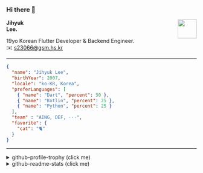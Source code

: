 ### Hi there 👋
<img src="https://github.githubassets.com/images/mona-loading-default.gif" width="50px" align="right">
</a>

**Jihyuk\
Lee.**

19yo Korean Flutter Developer & Backend Engineer.\
✉️ <s23066@gsm.hs.kr>

---

```json
{
  "name": "Jihyuk Lee",
  "birthYear": 2007,
  "locale": "ko-KR, Korea",
  "preferLanguages": [
    { "name": "Dart", "percent": 50 },
    { "name": "Kotlin", "percent": 25 },
    { "name": "Python", "percent": 25 }
  ],
  "team" : "AING, DEF, ···",
  "favorite": {
    "cat": "🐈"
  }
}
```
---
<details>
  <summary>github-profile-trophy (click me)</summary>
  
![](https://github-profile-trophy.vercel.app/?username=withJihyuk&row=1&column=8&theme=nord)
  
</details>
<details>
  <summary>github-readme-stats (click me)</summary>
  
<!--START_SECTION:waka-->
![Code Time](http://img.shields.io/badge/Code%20Time-792%20hrs%2014%20mins-blue)

![Lines of code](https://img.shields.io/badge/%EC%A0%80%EB%8A%94%20%EC%97%AC%ED%83%9C%EA%B9%8C%EC%A7%80%20-763.2%20thousand%20%EC%A4%84%EC%9D%98%20%EC%BD%94%EB%93%9C%EB%A5%BC%20%EC%9E%91%EC%84%B1%ED%96%88%EC%96%B4%EC%9A%94.-blue)

**저는 아침형 인간이에요. 🐤** 

```text
🌞 아침                     745 commits         █████░░░░░░░░░░░░░░░░░░░░   19.05 % 
🌆 낮　                     1370 commits        █████████░░░░░░░░░░░░░░░░   35.03 % 
🌃 저녁                     1439 commits        █████████░░░░░░░░░░░░░░░░   36.79 % 
🌙 밤　                     357 commits         ██░░░░░░░░░░░░░░░░░░░░░░░   09.13 % 
```


📊 **저는 이번주를 이렇게 시간을 보냈어요.** 

```text
🕑︎ Timezone: Asia/Seoul

💬 프로그래밍 언어들: 
Python                   2 hrs 13 mins       ███████████████████░░░░░░   77.91 % 
Markdown                 23 mins             ███░░░░░░░░░░░░░░░░░░░░░░   13.96 % 
JSON                     6 mins              █░░░░░░░░░░░░░░░░░░░░░░░░   04.07 % 
TOML                     5 mins              █░░░░░░░░░░░░░░░░░░░░░░░░   03.47 % 
Bash                     0 secs              ░░░░░░░░░░░░░░░░░░░░░░░░░   00.50 % 

🔥 에디터들: 
VS Code                  2 hrs 50 mins       █████████████████████████   100.00 % 

💻 운영 체제들: 
Mac                      2 hrs 50 mins       █████████████████████████   100.00 % 
```


 Last Updated on 05/04/2025 18:47:09 UTC
<!--END_SECTION:waka-->

</details>

</div>


